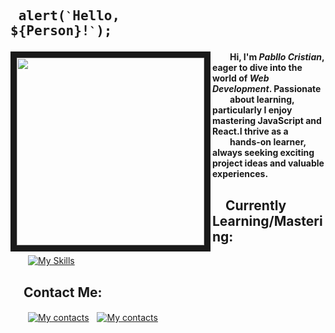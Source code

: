 ## <pre> alert(`` ` ``Hello, ${Person}!`` ` ``); </pre>
<img src="https://user-images.githubusercontent.com/74038190/212750996-938b257b-266c-45a7-9af7-655341c0f58b.gif" align="left" width="300px" border="10px"><b> &emsp;&emsp;Hi, I'm _Pabllo Cristian_, eager to dive into the world of _Web Development_. Passionate<br />&emsp;&emsp;about learning, particularly I enjoy mastering JavaScript and React.I thrive as a<br />&emsp;&emsp;hands-on learner, always seeking exciting project ideas and valuable experiences.</b>

## &emsp;Currently Learning/Mastering:
&emsp;&emsp;[![My Skills](https://skillicons.dev/icons?i=js,html,css,react)](https://skillicons.dev)

## &emsp;Contact Me:
&emsp;&emsp;[![My contacts](https://skillicons.dev/icons?i=linkedin)](https://www.linkedin.com/in/pabllo-cristian-ferreira-de-lima-712b5224b/)ﾠ[![My contacts](https://skillicons.dev/icons?i=gmail)](mailto:pabllo.dev@gmail.com)
